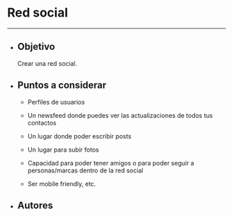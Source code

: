 # **Red social**
--------

- ## **Objetivo**

    Crear una red social.

- ## **Puntos a considerar**
    - Perfiles de usuarios

    - Un newsfeed donde puedes ver las actualizaciones de todos tus contactos

    - Un lugar donde poder escribir posts

    - Un lugar para subir fotos

    - Capacidad para poder tener amigos o para poder seguir a personas/marcas dentro de la red social

    - Ser mobile friendly, etc.

- ## **Autores**



